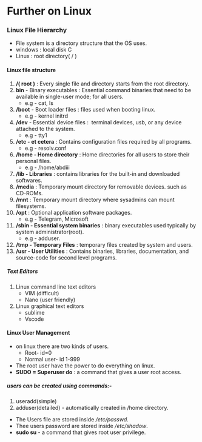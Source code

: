 # Further on Linux
### Linux File Hierarchy
- File system is a directory structure that the OS uses.
- windows : local disk C
- Linux : root directory( / )
#### Linux file structure
1. **/( root )** : Every single file and directory starts from the root directory.
2. **bin** - Binary executables : Essential command binaries that need to be available in single-user mode; for all users.
    - e.g - cat, ls
3. **/boot** - Boot loader files : files used when booting linux.
    - e.g  - kernel initrd
4. **/dev** - Essential device files :  terminal devices, usb, or any device attached to the system.
    - e.g - tty1
5. **/etc - et cetera** : Contains configuration files required by all programs.
    - e.g - resolv.conf
6. **/home - Home directory** : Home directories for all users to store their personal files.
    - e.g - /home/abdiii
7. **/lib - Libraries** : contains libraries for the built-in and downloaded softwares.
8. **/media** : Temporary mount directory for removable devices. such as CD-ROMs.
9. **/mnt** : Temporary mount directory where sysadmins can mount filesystems.
10. **/opt** : Optional application software packages.
    - e.g - Telegram, Microsoft
11. **/sbin - Essential system binaries** : binary executables used typically by system administrator(root). 
    - e.g - adduser.
12. **/tmp - Temporary Files** : temporary files created by system and users.
13. **/usr - User Utilities** : Contains binaries, libraries, documentation, and source-code for second level programs.
##### Text Editors
1. Linux command line text editors
    - VIM (difficult)
    - Nano (user friendly)
2. Linux graphical text editors
    - sublime
    - Vscode
#### Linux User Management
- on linux there are two kinds of users.
    - Root- id=0
    -  Normal user- id 1-999
- The root user have the power to do everything on linux.
- **SUDO = Superuser do** : a command that gives a user root access. 
##### users can be created using commands:-
1. useradd(simple)
2. adduser(detailed) - automatically created in /home directory.
- The Users file are stored inside */etc/passwd*.
- Thee users password are stored inside */etc/shadow*.
- **sudo su** - a command that gives root user privilege. 
